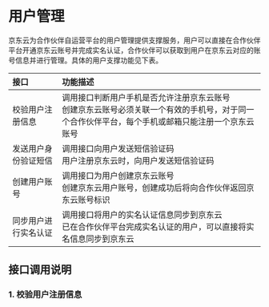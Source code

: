 # 用户管理

京东云为合作伙伴自运营平台的用户管理提供支撑服务，用户可以直接在合作伙伴平台开通京东云账号并完成实名认证，合作伙伴可以获取到用户在京东云对应的账号信息并进行管理。具体的用户支撑功能见下表。

| 接口 | 功能描述 |
| :----------------------| :----------------------|
| 校验用户注册信息      | 调用接口判断用户手机是否允许注册京东云账号</br>创建京东云账号必须关联一个有效的手机号，对于同一个合作伙伴平台，每个手机或邮箱只能注册一个京东云账号 |
| 发送用户身份验证短信   | 调用接口向用户发送短信验证码</br>用户注册京东云时，向用户发送短信验证码 |
| 创建用户账号          | 调用接口为用户创建京东云账号</br>创建京东云用户账号，创建成功后将向合作伙伴返回京东云账号标识 |
| 同步用户进行实名认证   | 调用接口将用户的实名认证信息同步到京东云</br>已在合作伙伴平台完成实名认证的用户，可以直接将实名信息同步到京东云 |

## 接口调用说明

### 1. 校验用户注册信息

